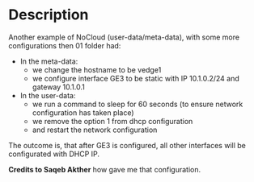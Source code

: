 # Description

Another example of NoCloud (user-data/meta-data), with some more configurations then 01 folder had:

- In the meta-data:
  - we change the hostname to be vedge1
  - we configure interface GE3 to be static with IP 10.1.0.2/24 and gateway 10.1.0.1
- In the user-data:
  - we run a command to sleep for 60 seconds (to ensure network configuration has taken place)
  - we remove the option 1 from dhcp configuration
  - and restart the network configuration


The outcome is, that after GE3 is configured, all other interfaces will be configurated with DHCP IP. 

**Credits to Saqeb Akther** how gave me that configuration.


